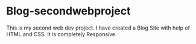 # Blog-secondwebproject

This is my second web dev project.
I have created a Blog Site with help of HTML and CSS.
It is completely Responsive.
